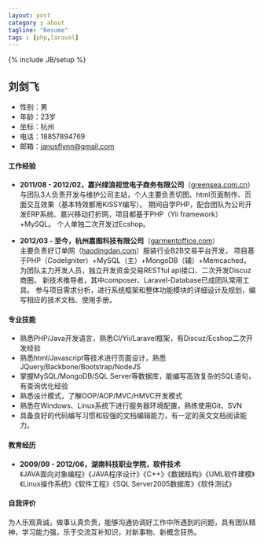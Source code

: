 ```yaml
---
layout: post
category : about
tagline: "Resume"
tags : [php,laravel]
---
```

{% include JB/setup %}


## 刘剑飞

- 性别：男
- 年龄：23岁
- 坐标：杭州
- 电话：18857894769
- 邮箱：janusflynn@gmail.com

#### 工作经验
 
+ __2011/08 - 2012/02，嘉兴绿浪视觉电子商务有限公司__（[greensea.com.cn](http://www.greensea.com.cn/)）    
与团队3人负责开发与维护公司主站，个人主要负责切图、html页面制作、页面交互效果（基本特效都用KISSY编写）。
期间自学PHP，配合团队为公司开发ERP系统、嘉兴移动打折网，项目都基于PHP（Yii framework）+MySQL。
个人单独二次开发过Ecshop。

+ __2012/03 - 至今，杭州嘉图科技有限公司__（[garmentoffice.com](http://www.garmentoffice.com/)）     
主要负责好订单网（[haodingdan.com](http://www.haodingdan.com/)）服装行业B2B交易平台开发，
项目基于PHP（CodeIgniter）+MySQL（主）+MongoDB（辅）+Memcached，
为团队主力开发人员，独立开发资金交易RESTful api接口、二次开发Discuz商圈，
新技术推导者，其中composer、Laravel-Database已成团队常用工具。
参与项目需求分析，进行系统框架和整体功能模块的详细设计及规划，编写相应的技术文档、使用手册。

#### 专业技能

* 熟悉PHP/Java开发语言，熟悉CI/Yii/Laravel框架，有Discuz/Ecshop二次开发经验
* 熟悉html/Javascript等技术进行页面设计，熟悉JQuery/Backbone/Bootstrap/NodeJS
* 掌握MySQL/MongoDB/SQL Server等数据库，能编写高效复杂的SQL语句，有查询优化经验
* 熟悉设计模式，了解OOP/AOP/MVC/HMVC开发模式
* 熟悉在Windows、Linux系统下进行服务器环境配置，熟练使用Git、SVN
* 具备良好的代码编写习惯和较强的文档编辑能力，有一定的英文文档阅读能力。

#### 教育经历

+ __2009/09 - 2012/06，湖南科技职业学院，软件技术__  
《JAVA面向对象编程》《JAVA程序设计》《C++》《数据结构》《UML软件建模》《Linux操作系统》《软件工程》《SQL Server2005数据库》《软件测试》

#### 自我评价
为人乐观真诚，做事认真负责，能够沟通协调好工作中所遇到的问题，具有团队精神，学习能力强，乐于交流互补知识，对新事物、新概念狂热。